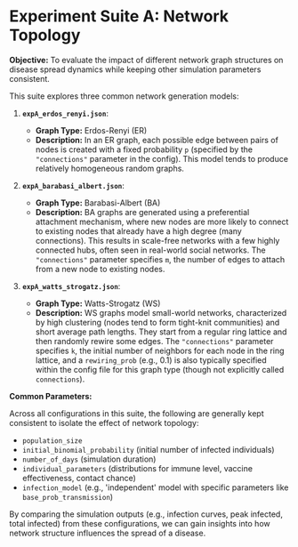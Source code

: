 # Experiment Suite A: Network Topology

**Objective:** To evaluate the impact of different network graph structures on disease spread dynamics while keeping other simulation parameters consistent.

This suite explores three common network generation models:

1.  **`expA_erdos_renyi.json`**: 
    *   **Graph Type:** Erdos-Renyi (ER)
    *   **Description:** In an ER graph, each possible edge between pairs of nodes is created with a fixed probability `p` (specified by the `"connections"` parameter in the config). This model tends to produce relatively homogeneous random graphs.

2.  **`expA_barabasi_albert.json`**:
    *   **Graph Type:** Barabasi-Albert (BA)
    *   **Description:** BA graphs are generated using a preferential attachment mechanism, where new nodes are more likely to connect to existing nodes that already have a high degree (many connections). This results in scale-free networks with a few highly connected hubs, often seen in real-world social networks. The `"connections"` parameter specifies `m`, the number of edges to attach from a new node to existing nodes.

3.  **`expA_watts_strogatz.json`**:
    *   **Graph Type:** Watts-Strogatz (WS)
    *   **Description:** WS graphs model small-world networks, characterized by high clustering (nodes tend to form tight-knit communities) and short average path lengths. They start from a regular ring lattice and then randomly rewire some edges. The `"connections"` parameter specifies `k`, the initial number of neighbors for each node in the ring lattice, and a `rewiring_prob` (e.g., 0.1) is also typically specified within the config file for this graph type (though not explicitly called `connections`).

**Common Parameters:**

Across all configurations in this suite, the following are generally kept consistent to isolate the effect of network topology:

*   `population_size`
*   `initial_binomial_probability` (initial number of infected individuals)
*   `number_of_days` (simulation duration)
*   `individual_parameters` (distributions for immune level, vaccine effectiveness, contact chance)
*   `infection_model` (e.g., 'independent' model with specific parameters like `base_prob_transmission`)

By comparing the simulation outputs (e.g., infection curves, peak infected, total infected) from these configurations, we can gain insights into how network structure influences the spread of a disease.
